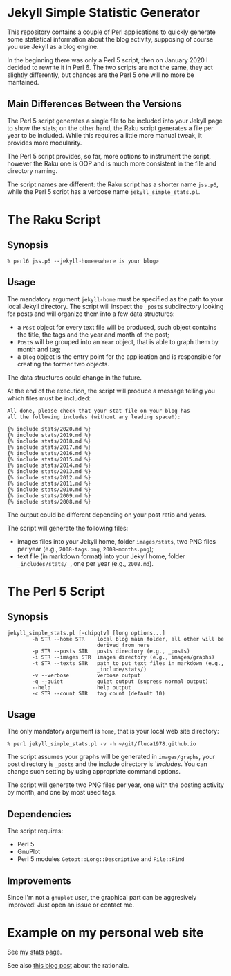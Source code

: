# Jekyll Simple Statistic Generator

This repository contains a couple of Perl applications to quickly generate some statistical information about the blog activity, supposing of course you use Jekyll as a blog engine.

In the beginning there was only a Perl 5 script, then on January 2020 I decided to rewrite it in Perl 6. The two scripts are not the same, they act slightly differently, but chances are the Perl 5 one will no more be mantained.

## Main Differences Between the Versions

The Perl 5 script generates a single file to be included into your Jekyll page to show the stats; on the other hand, the Raku script generates a file per year to be included. While this requires a little more manual tweak, it provides more modularity.

The Perl 5 script provides, so far, more options to instrument the script, however the Raku one is OOP and is much more consistent in the file and directory naming.

The script names are different: the Raku script has a shorter name `jss.p6`, while the Perl 5 script has a verbose name `jekyll_simple_stats.pl`.

# The Raku Script

## Synopsis

```shell
% perl6 jss.p6 --jekyll-home=<where is your blog>
```

## Usage

The mandatory argument `jekyll-home` must be specified as the path to your local Jekyll directory.
The script will inspect the `_posts` subdirectory looking for posts and will organize them into a few data structures:
- a `Post` object for every text file will be produced, such object contains the title, the tags and the year and month of the post;
- `Post`s will be grouped into an `Year` object, that is able to graph them by month and tag;
- a `Blog` object is the entry point for the application and is responsible for creating the former two objects.

The data structures could change in the future.

At the end of the execution, the script will produce a message telling you which files must be included:
```shell
All done, please check that your stat file on your blog has
all the following includes (without any leading space!):

{% include stats/2020.md %}
{% include stats/2019.md %}
{% include stats/2018.md %}
{% include stats/2017.md %}
{% include stats/2016.md %}
{% include stats/2015.md %}
{% include stats/2014.md %}
{% include stats/2013.md %}
{% include stats/2012.md %}
{% include stats/2011.md %}
{% include stats/2010.md %}
{% include stats/2009.md %}
{% include stats/2008.md %}
```

The output could be different depending on your post ratio and years.

The script will generate the following files:
- images files into your Jekyll home, folder `images/stats`, two PNG files per year (e.g., `2008-tags.png`, `2008-months.png`);
- text file (in markdown format) into your Jekyll home, folder `_includes/stats/_`, one per year (e.g., `2008.md`).

# The Perl 5 Script

## Synopsis

```shell
jekyll_simple_stats.pl [-chipqtv] [long options...]
        -h STR --home STR    local blog main folder, all other will be
                             derived from here
        -p STR --posts STR   posts directory (e.g., _posts)
        -i STR --images STR  images directory (e.g., images/graphs)
        -t STR --texts STR   path to put text files in markdown (e.g.,
                             _include/stats/)
        -v --verbose         verbose output
        -q --quiet           quiet output (supress normal output)
        --help               help output
        -c STR --count STR   tag count (default 10)
```

## Usage

The only mandatory argument is `home`, that is your local web site directory:

```shell
% perl jekyll_simple_stats.pl -v -h ~/git/fluca1978.github.io
```

The script assumes your graphs will be generated in `images/graphs`, your post directory is `_posts` and the include directory is `_includes_. You can change such setting by using appropriate command options.

The script will generate two PNG files per year, one with the posting activity by month, and one by most used tags.

## Dependencies

The script requires:
- Perl 5
- GnuPlot
- Perl 5 modules `Getopt::Long::Descriptive` and `File::Find`


## Improvements

Since I'm not a `gnuplot` user, the graphical part can be aggresively improved!
Just open an issue or contact me.


# Example on my personal web site

See [my stats page](https://fluca1978.github.io/stats).

See also [this blog post](https://fluca1978.github.io/2019/07/10/JekyllStatistics.html) about the rationale.
